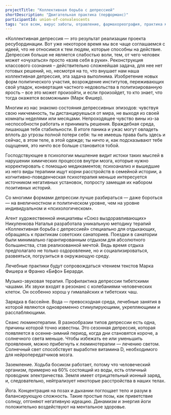 ```yaml
---
projectTitle: "Коллективная борьба с депрессией"
shortDescription: "Двигательная практика (перформанс)"
participantId: union-of-convalescents
tags: "все всем, вирус заботы, отравление, фармахореография, практика маленьких движений, санаторий, недомогание"
---
```

«Коллективная депрессия — это результат реализации проекта ресубординации. Вот уже некоторое время мы все чаще соглашаемся с идеей, что не относимся к тем людям, которые способны на действие. Депрессия больше не является слабостью воли, тем, от чего человек может «очухаться» просто «взяв себя в руки». Реконструкция классового сознания – действительно сложнейшая задача, для нее нет готовых решений, но, несмотря на то, что внушает нам наша коллективная депрессия, эта задача выполнима. Изобретение новых форм политического участия, возрождение институтов, переживающих свой упадок, конвертация частного недовольства в политизированную ярость – все это может произойти, и если произойдет, то кто знает, что тогда окажется возможным» (Марк Фишер).

Многим из нас знакомо состояния депрессивных эпизодов: чувствуя свою никчемность, ты дистанцируешься от мира, не выходя из своей комнаты неделями или месяцами. Непроходящее чувство вины из-за неспособности работать и принимать решения. Враждебная среда, лишающая тебя стабильности. В итоге паника и ужас могут овладеть вплоть до угрозы полной потери себя: ты не имеешь права быть здесь и сейчас, в этом теле, в этой одежде; ты ничто и, как подсказывают тебе ощущения, это ничто все больше становится тобой.

Господствующее в психологии мышление видит истоки таких мыслей в нарушении химических процессов внутри мозга, которые нужно корректировать с помощью медикаментов; психоанализ и вышедшие из него виды терапиии ищут корни расстройств в семейной истории, а когнитивно-поведенческая психотерапия меньше интересуется источником негативных установок, попросту замещая их набором позитивных историй.

Со многими формами депрессии лучше разбираться — даже бороться — на внеличностном и политическом уровне, чем на уровне индивидуальном и «психологическом».

Агент художественной инициативы «Союз выздоравливающих» Никуленкова Наталья разработала уникальную методику терапий «Коллективная борьба с депрессией» специально для отдыхающих, обращаясь к практикам советских санаториев. Поездки в санатории были минимально гарантированным отдыхом для абсолютного большинства, став реализованной мечтой. Ведь время отдыха предполагало не только оздоровление, но и социализироваться, развеяться, погрузиться в окружающую среду.

Лечебные практики будут сопровождаться чтением текстов Марка Фишера и Франко «Бифо» Берарди.

Музыко-звуковая терапия. Профилактика депрессии тибетскими чашами. Их звуки входят в резонанс с колебаниями человеческих клеток. Он особенно хорош у гималайских и тибетских чаш.

Зарядка в бассейне. Вода — превосходная среда, лечебные занятия в которой являются одновременно стимулирующими, укрепляющими и расслабляющими.

Сеанс люминотерапии. В разнообразии типов депрессии есть одна, причины которой точно известны. Это сезонная депрессия, которая появляется в осенне-зимний период, когда дни становятся короче, а солнечного света меньше. Чтобы избежать ее или уменьшить проявления, можно прибегнуть к люминотерапии — лечению светом. Солнечный свет способствует выработке витамина D, необходимого для нейропередатчиков мозга.

Заземление. Ходьба босиком работает, потому что человеческий организм, примерно на 60% состоящий из воды, есть отличный проводник электричества. Земля имеет отрицательный ионный заряд, и, следовательно, нейтрализует некоторые расстройства в наших телах.

Йога. Концентрация на позах и дыхании поглощает тело и разум в балансирующую сложность. Такие простые позы, как приветствие солнцу, отгоняют негативную идеацию. Динамизм и энергия йоги положительно воздействуют на ментальное здоровье.
